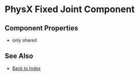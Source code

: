 # PhysX Fixed Joint Component

<!-- PAGE IS TODO -->

## Component Properties

* only shared

## See Also

* [Back to Index](../../index.md)
